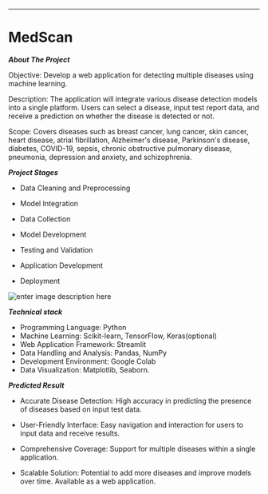 ****

# MedScan

***About The Project***

 Objective: Develop a web application for detecting multiple diseases using machine learning.
 
 Description: The application will integrate various disease detection models into a single platform. Users can select a disease, input test report data, and receive a prediction on whether the disease is detected or not.
 
 Scope: Covers diseases such as breast cancer, lung cancer, skin cancer, heart disease, atrial fibrillation, Alzheimer's disease, Parkinson's disease, diabetes, COVID-19, sepsis, chronic obstructive pulmonary disease, pneumonia, depression and anxiety, and schizophrenia.
 
 ***Project Stages*** 

 - Data Cleaning and Preprocessing
 - Model Integration

  

 - Data Collection

  

 - Model Development

    

 - Testing and Validation

   

 - Application Development

   

 - Deployment
 



![enter image description here](https://tse1.mm.bing.net/th?id=OIP.l1AKHait5cLftAjZ6R24-AAAAA&pid=Api&P=0&h=220)

***Technical stack*** 
 - Programming Language: Python
 - Machine Learning: Scikit-learn, TensorFlow, Keras(optional)
 - Web Application Framework: Streamlit 
 - Data Handling and Analysis: Pandas, NumPy
 - Development Environment: Google Colab
 - Data Visualization: Matplotlib, Seaborn.
 
***Predicted Result*** 
 - Accurate Disease Detection: High accuracy in predicting the presence
   of diseases based on input test data.

 

 - User-Friendly Interface: Easy navigation and interaction for users to
   input data and receive results.

 

 - Comprehensive Coverage: Support for multiple diseases within a single
   application.
 - Scalable Solution: Potential to add more diseases and improve models
   over time. Available as a web application.
